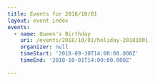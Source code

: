 ```yaml
---
title: Events for 2018/10/01
layout: event-index
events:
  - name: Queen's Birthday
    uri: /events/2018/10/01/holiday-20181001
    organizer: null
    timeStart: '2018-09-30T14:00:00.000Z'
    timeEnd: '2018-10-01T14:00:00.000Z'

---
```

